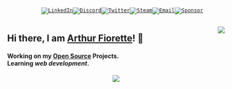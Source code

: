 <p align="center">
  <code>
    <a href="https://www.linkedin.com/in/arthurfiorette/"
      ><img
        src="https://img.shields.io/badge/LinkedIn-0A66C2?style=flat-square&logo=linkedin&logoColor=white"
        alt="LinkedIn" /></a
    ><a href="https://discord.gg/B4KKNYRzyR/"
      ><img
        src="https://img.shields.io/badge/Discord-7289DA?style=flat-square&logo=discord&logoColor=white"
        alt="Discord" /></a
    ><a href="https://twitter.com/ArthurFiorette/"
      ><img
        src="https://img.shields.io/badge/Twitter-1DA1F2?style=flat-square&logo=twitter&logoColor=white"
        alt="Twitter" /></a
    ><a href="https://steamcommunity.com/profiles/76561198850668121"
      ><img
        src="https://img.shields.io/badge/Steam-000000?style=flat-square&logo=steam&logoColor=white"
        alt="Steam" /></a
    ><a href="mailto:arthur.fiorette@gmail.com"
      ><img
        src="https://img.shields.io/badge/Email-EA4335?style=flat-square&logo=gmail&logoColor=white"
        alt="Email" /></a
    ><a href="http://bit.ly/steam-tradelink"
      ><img
        src="https://img.shields.io/badge/Sponsor-EA4AAA?style=flat-square&logo=github-sponsors&logoColor=white"
        alt="Sponsor"
    /></a>
  </code>
</p>
<img
  align="right"
  src="https://komarev.com/ghpvc/?username=arthurfiorette&style=flat-square&label=Views"
/>
<h2>
  <strong>
    Hi there, I am
    <a href="https://github.com/ArthurFiorette">Arthur Fiorette</a>! 👋
  </strong>
</h2>
<h4>
  Working on my
  <a href="https://github.com/ArthurFiorette?tab=repositories">Open Source</a>
  Projects.
  <br />
  Learning <i>web development</i>.
  <br />
</h4>
<p align="center">
  <img
    src="https://gist.githubusercontent.com/ArthurFiorette/5d4fc4a95d67eb80a9dbea0dd6e85745/raw/github-metrics.svg"
  />
</p>
